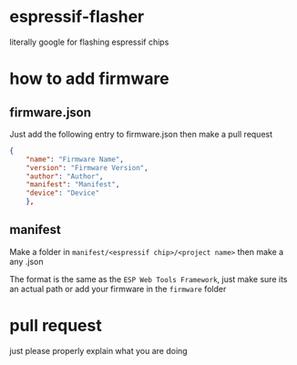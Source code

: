 # espressif-flasher

literally google for flashing espressif chips


# how to add firmware

## firmware.json

Just add the following entry to firmware.json then make a pull request

```json
{
    "name": "Firmware Name",
    "version": "Firmware Version",
    "author": "Author",
    "manifest": "Manifest",
    "device": "Device"
    },
```

## manifest

Make a folder in `manifest/<espressif chip>/<project name>` then make a any .json

The format is the same as the `ESP Web Tools Framework`, just make sure its an actual path
or add your firmware in the `firmware` folder


# pull request

just please properly explain what you are doing